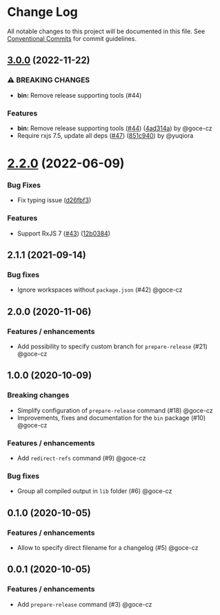 # Change Log

All notable changes to this project will be documented in this file.
See [Conventional Commits](https://conventionalcommits.org) for commit guidelines.

## [3.0.0](https://github.com/salsita/spicy-hooks/compare/v2.2.1...v3.0.0) (2022-11-22)

### ⚠ BREAKING CHANGES

* **bin:** Remove release supporting tools (#44)

### Features

* **bin:** Remove release supporting tools ([#44](https://github.com/salsita/spicy-hooks/issues/44)) ([4ad314a](https://github.com/salsita/spicy-hooks/commit/4ad314a6f83981bfc79cedf7df608d4c939a0353)) by @goce-cz
* Require rxjs 7.5, update all deps ([#47](https://github.com/salsita/spicy-hooks/issues/47)) ([851c940](https://github.com/salsita/spicy-hooks/commit/851c94027351c3a79973b90cc3c556514d93f5b0)) by @yuqiora

# [2.2.0](https://github.com/salsita/spicy-hooks/compare/v2.1.2...v2.2.0) (2022-06-09)

### Bug Fixes

* Fix typing issue ([d26fbf3](https://github.com/salsita/spicy-hooks/commit/d26fbf3c094f84efcb3b34771dbcb2be277523b1))

### Features

* Support RxJS 7 ([#43](https://github.com/salsita/spicy-hooks/issues/43)) ([12b0384](https://github.com/salsita/spicy-hooks/commit/12b038415d35e34ce42d2f696cd79e05a06d6e9c))

## 2.1.1 (2021-09-14)

### Bug fixes

- Ignore workspaces without `package.json` (#42) @goce-cz

## 2.0.0 (2020-11-06)

### Features / enhancements

- Add possibility to specify custom branch for `prepare-release` (#21) @goce-cz

## 1.0.0 (2020-10-09)

### Breaking changes

- Simplify configuration of `prepare-release` command (#18) @goce-cz 
- Improvements, fixes and documentation for the `bin` package (#10) @goce-cz 

### Features / enhancements

- Add `redirect-refs` command (#9) @goce-cz 

### Bug fixes

- Group all compiled output in `lib` folder (#6) @goce-cz 

## 0.1.0 (2020-10-05)

### Features / enhancements

- Allow to specify direct filename for a changelog (#5) @goce-cz

## 0.0.1 (2020-10-05)

### Features / enhancements

- Add `prepare-release` command (#3) @goce-cz
